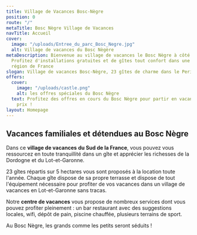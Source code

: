 ```yaml
---
title: Village de Vacances Bosc-Nègre
position: 0
route: "/"
metaTitle: Bosc Nègre Village de Vacances
navTitle: Accueil
cover:
  image: "/uploads/Entree_du_parc_Bosc_Negre.jpg"
  alt: Village de vacances du Bosc Nègère
metaDescription: Bienvenue au village de vacances le Bosc Nègre à côté de la Dordogne.
  Profitez d'installations gratuites et de gîtes tout confort dans une des plus belles
  région de France
slogan: Village de vacances Bosc-Nègre, 23 gîtes de charme dans le Perigord Noir
offers:
  cover:
    image: "/uploads/castle.png"
    alt: les offres spéciales du Bosc Nègre
  text: Profitez des offres en cours du Bosc Nègre pour partir en vacances au meilleur
    prix !
layout: Homepage
---
```


## Vacances familiales et détendues au Bosc Nègre

Dans ce **village de vacances** **du Sud de la France**, vous pouvez vous ressourcez en toute tranquillité dans un gîte et apprécier les richesses de la Dordogne et du Lot-et-Garonne.

23 gîtes répartis sur 5 hectares vous sont proposés à la location toute l'année. Chaque gîte dispose de sa propre terrasse et dispose de tout l'équipement nécessaire pour profiter de vos vacances dans un village de vacances en Lot-et-Garonne sans tracas.

Notre **centre de vacances** vous propose de nombreux services dont vous pouvez profiter pleinement : un bar restaurant avec des suggestions locales, wifi, dépôt de pain, piscine chauffée, plusieurs terrains de sport.

Au Bosc Nègre, les grands comme les petits seront séduits !